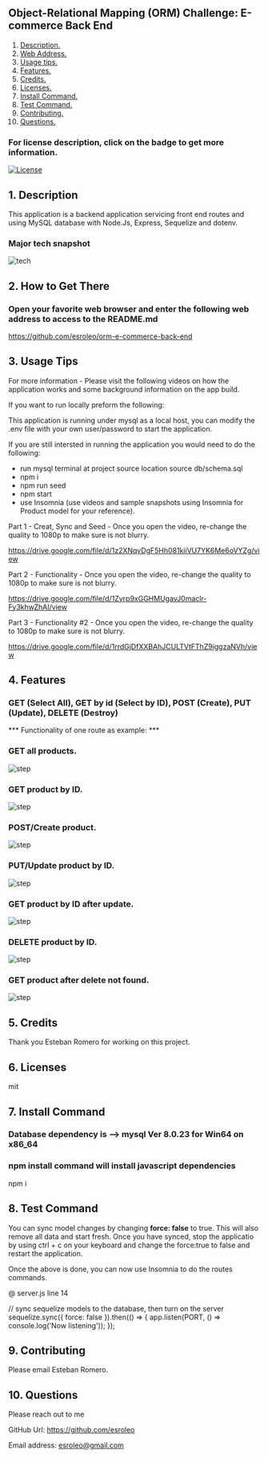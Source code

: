 ## Object-Relational Mapping (ORM) Challenge: E-commerce Back End

1. [ Description. ](#desc)
2. [ Web Address. ](#web-address)
3. [ Usage tips. ](#usage)
4. [ Features. ](#features)
5. [ Credits. ](#credits)
6. [ Licenses. ](#licenses)
7. [ Install Command. ](#commandInstall)
8. [ Test Command. ](#commandTest)
9. [ Contributing. ](#contributing)
9. [ Questions. ](#questions)

### For license description, click on the badge to get more information.
[![License](https://img.shields.io/badge/License-MIT%20-blue.svg)](https://opensource.org/licenses/mit)

<a name="desc"></a>
## 1. Description

This application is a backend application servicing front end routes and using MySQL database with Node.Js, Express, Sequelize and dotenv.

### Major tech snapshot

![tech](./assets/images/code-used.JPG?raw=true "code-used.JPG")

<a name="web-address"></a>
## 2. How to Get There

### Open your favorite web browser and enter the following web address to access to the README.md

https://github.com/esroleo/orm-e-commerce-back-end


<a name="usage"></a>
## 3. Usage Tips

For more information - Please visit the following videos on how the application works and some background information on the app build.

If you want to run locally preform the following:

This application is running under mysql as a local host, you can modify the .env file with your own user/password to start the application.

If you are still intersted in running the application you would need to do the following:
* run mysql terminal at project source location
  source db/schema.sql
* npm i
* npm run seed
* npm start
* use Insomnia (use videos and sample snapshots using Insomnia for Product model for your reference).

Part 1 - Creat, Sync and Seed - Once you open the video, re-change the quality to 1080p to make sure is not blurry.

https://drive.google.com/file/d/1z2XNqvDgF5Hh081kiiVU7YK6Me6oVYZg/view

Part 2 -  Functionality - Once you open the video, re-change the quality to 1080p to make sure is not blurry.

https://drive.google.com/file/d/1Zyrp9xGGHMUgavJ0maclr-Fy3khwZhAI/view


Part 3 - Functionality #2 - Once you open the video, re-change the quality to 1080p to make sure is not blurry.

https://drive.google.com/file/d/1rrdGjDfXXBAhJCULTVtFThZ9iggzaNVh/view


<a name="features"></a>
## 4. Features

### GET (Select All), GET by id (Select by ID), POST (Create), PUT (Update), DELETE (Destroy)

 *** Functionality of one route as example: *** 

### GET all products.

![step](./assets/images/insomnia_get_all_products.JPG?raw=true "insomnia_get_all_products.JPG")

### GET product by ID.

![step](./assets/images/insomnia_get_all_products_by_id.JPG?raw=true "insomnia_get_all_products_by_id.JPG")

### POST/Create product.

![step](./assets/images/insomnia_post_create_product.JPG?raw=true "insomnia_post_create_product.JPG")

### PUT/Update product by ID.

![step](./assets/images/insomnia_put_update.JPG?raw=true "insomnia_put_update.JPG")

### GET product by ID after update.

![step](./assets/images/insomnia_get_all_products_by_id_updated.JPG?raw=true "insomnia_get_all_products_by_id_updated.JPG")

### DELETE product by ID.

![step](./assets/images/insomnia_delete_by_id.JPG?raw=true "insomnia_delete_by_id.JPG")

### GET product after delete not found.

![step](./assets/images/insomnia_get_all_products_by_id_notfound.JPG?raw=true "insomnia_get_all_products_by_id_notfound.JPG")



<a name="credits"></a>
## 5. Credits

Thank you Esteban Romero for working on this project.

<a name="licenses"></a>
## 6. Licenses

mit

<a name="commandInstall"></a>
## 7. Install Command

### Database dependency is --> mysql Ver 8.0.23 for Win64 on x86_64  
### npm install command will install javascript dependencies

npm i

<a name="commandTest"></a>
## 8. Test Command

You can sync model changes by changing **force: false** to true. This will also remove all data and start fresh.
Once you have synced, stop the applicatio by using ctrl + c on your keyboard and change the force:true to false and restart the application.

Once the above is done, you can now use Insomnia to do the routes commands.

@ server.js line 14

// sync sequelize models to the database, then turn on the server
sequelize.sync({ force: false }).then(() => {
  app.listen(PORT, () => console.log('Now listening'));
});


<a name="contributing"></a>
## 9. Contributing

Please email Esteban Romero.

<a name="questions"></a>
## 10. Questions

Please reach out to me

GitHub Url: https://github.com/esroleo

Email address: esroleo@gmail.com

